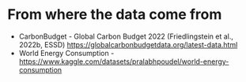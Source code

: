 # From where the data come from
* CarbonBudget - Global Carbon Budget 2022 (Friedlingstein et al., 2022b, ESSD) https://globalcarbonbudgetdata.org/latest-data.html
* World Energy Consumption - https://www.kaggle.com/datasets/pralabhpoudel/world-energy-consumption